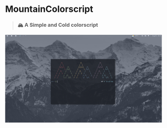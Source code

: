 # MountainColorscript
> ### 🏔️ A Simple and Cold colorscript


![](https://github.com/MiguelRAvila/MountainColorscript/blob/master/assets/ss.png)